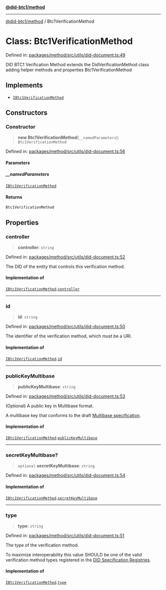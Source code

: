 [**@did-btc1/method**](../README.md)

***

[@did-btc1/method](../globals.md) / Btc1VerificationMethod

# Class: Btc1VerificationMethod

Defined in: [packages/method/src/utils/did-document.ts:49](https://github.com/dcdpr/did-btc1-js/blob/4ab6f9915d95beed9bc633644c9db1539395f512/packages/method/src/utils/did-document.ts#L49)

DID BTC1 Verification Method extends the DidVerificationMethod class adding helper methods and properties
 Btc1VerificationMethod

## Implements

- [`IBtc1VerificationMethod`](../interfaces/IBtc1VerificationMethod.md)

## Constructors

### Constructor

> **new Btc1VerificationMethod**(`__namedParameters`): `Btc1VerificationMethod`

Defined in: [packages/method/src/utils/did-document.ts:56](https://github.com/dcdpr/did-btc1-js/blob/4ab6f9915d95beed9bc633644c9db1539395f512/packages/method/src/utils/did-document.ts#L56)

#### Parameters

##### \_\_namedParameters

[`IBtc1VerificationMethod`](../interfaces/IBtc1VerificationMethod.md)

#### Returns

`Btc1VerificationMethod`

## Properties

### controller

> **controller**: `string`

Defined in: [packages/method/src/utils/did-document.ts:52](https://github.com/dcdpr/did-btc1-js/blob/4ab6f9915d95beed9bc633644c9db1539395f512/packages/method/src/utils/did-document.ts#L52)

The DID of the entity that controls this verification method.

#### Implementation of

[`IBtc1VerificationMethod`](../interfaces/IBtc1VerificationMethod.md).[`controller`](../interfaces/IBtc1VerificationMethod.md#controller)

***

### id

> **id**: `string`

Defined in: [packages/method/src/utils/did-document.ts:50](https://github.com/dcdpr/did-btc1-js/blob/4ab6f9915d95beed9bc633644c9db1539395f512/packages/method/src/utils/did-document.ts#L50)

The identifier of the verification method, which must be a URI.

#### Implementation of

[`IBtc1VerificationMethod`](../interfaces/IBtc1VerificationMethod.md).[`id`](../interfaces/IBtc1VerificationMethod.md#id)

***

### publicKeyMultibase

> **publicKeyMultibase**: `string`

Defined in: [packages/method/src/utils/did-document.ts:53](https://github.com/dcdpr/did-btc1-js/blob/4ab6f9915d95beed9bc633644c9db1539395f512/packages/method/src/utils/did-document.ts#L53)

(Optional) A public key in Multibase format.

A multibase key that conforms to the draft
[Multibase specification](https://datatracker.ietf.org/doc/draft-multiformats-multibase/).

#### Implementation of

[`IBtc1VerificationMethod`](../interfaces/IBtc1VerificationMethod.md).[`publicKeyMultibase`](../interfaces/IBtc1VerificationMethod.md#publickeymultibase)

***

### secretKeyMultibase?

> `optional` **secretKeyMultibase**: `string`

Defined in: [packages/method/src/utils/did-document.ts:54](https://github.com/dcdpr/did-btc1-js/blob/4ab6f9915d95beed9bc633644c9db1539395f512/packages/method/src/utils/did-document.ts#L54)

#### Implementation of

[`IBtc1VerificationMethod`](../interfaces/IBtc1VerificationMethod.md).[`secretKeyMultibase`](../interfaces/IBtc1VerificationMethod.md#secretkeymultibase)

***

### type

> **type**: `string`

Defined in: [packages/method/src/utils/did-document.ts:51](https://github.com/dcdpr/did-btc1-js/blob/4ab6f9915d95beed9bc633644c9db1539395f512/packages/method/src/utils/did-document.ts#L51)

The type of the verification method.

To maximize interoperability this value SHOULD be one of the valid verification method types
registered in the [DID Specification Registries](https://www.w3.org/TR/did-spec-registries/#verification-method-types).

#### Implementation of

[`IBtc1VerificationMethod`](../interfaces/IBtc1VerificationMethod.md).[`type`](../interfaces/IBtc1VerificationMethod.md#type)
